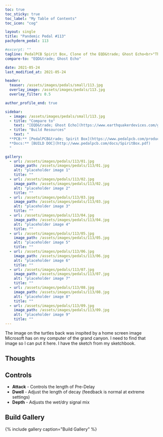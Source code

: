 ```yaml
---
toc: true
toc_sticky: true
toc_label: "My Table of Contents"
toc_icon: "cog"

layout: single
title: "Pandemic Pedal #113"
pachyderm_pedal: 113

#excerpt: ""
tagline: PedalPCB Spirit Box, Clone of the EQD&trade; Ghost Echo<br>"The secret of genius is to carry the spirit of the child into old age" - Aldus Huxley
compare-to: "EQD&trade; Ghost Echo"

date: 2021-05-24
last_modified_at: 2021-05-24

header:
  teaser: /assets/images/pedals/small/113.jpg
  overlay_image: /assets/images/pedals/113.jpg
  overlay_filter: 0.5

author_profile_end: true

sidebar:
  - image: /assets/images/pedals/small/113.jpg
  - title: "Compare to"
    text: "[EQD&trade; Ghost Echo](https://www.earthquakerdevices.com/ghost-echo)"
  - title: "Build Resources"
    text: "
  **PCB:** [PedalPCB&trade; Spirit Box](https://www.pedalpcb.com/product/spiritbox/)<br>
  **Docs:** [BUILD DOC](http://www.pedalpcb.com/docs/SpiritBox.pdf)
  "

gallery:
  - url: /assets/images/pedals/113/01.jpg
    image_path: /assets/images/pedals/113/01.jpg
    alt: "placeholder image 1"
    title: ""
  - url: /assets/images/pedals/113/02.jpg
    image_path: /assets/images/pedals/113/02.jpg
    alt: "placeholder image 2"
    title: ""
  - url: /assets/images/pedals/113/03.jpg
    image_path: /assets/images/pedals/113/03.jpg
    alt: "placeholder image 3"
    title: ""
  - url: /assets/images/pedals/113/04.jpg
    image_path: /assets/images/pedals/113/04.jpg
    alt: "placeholder image 4"
    title: ""
  - url: /assets/images/pedals/113/05.jpg
    image_path: /assets/images/pedals/113/05.jpg
    alt: "placeholder image 5"
    title: ""
  - url: /assets/images/pedals/113/06.jpg
    image_path: /assets/images/pedals/113/06.jpg
    alt: "placeholder image 6"
    title: ""
  - url: /assets/images/pedals/113/07.jpg
    image_path: /assets/images/pedals/113/07.jpg
    alt: "placeholder image 7"
    title: ""
  - url: /assets/images/pedals/113/08.jpg
    image_path: /assets/images/pedals/113/08.jpg
    alt: "placeholder image 8"
    title: ""
  - url: /assets/images/pedals/113/09.jpg
    image_path: /assets/images/pedals/113/09.jpg
    alt: "placeholder image 9"
    title: ""
---
```


The image on the turtles back was inspited by a home screen image Microsoft has on my computer of the grand canyon. I need to find that image so I can put it here. I have the sketch from my sketchbook.

## Thoughts



## Controls

* **Attack** - Controls the length of Pre-Delay
* **Dwell** - Adjust the length of decay (feedback is normal at extreme settings)
* **Depth** -  Adjusts the wet/dry signal mix

## Build Gallery

{% include gallery caption="Build Gallery" %}